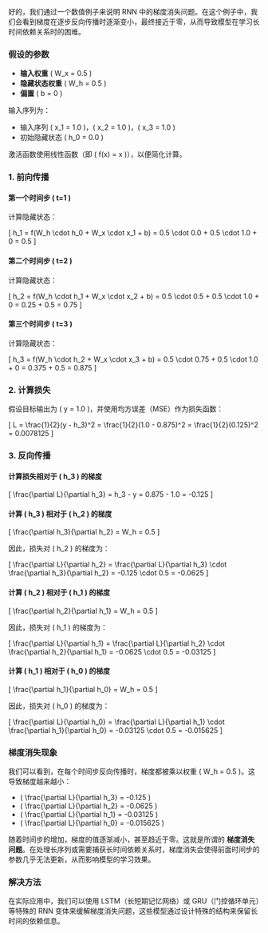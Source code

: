好的，我们通过一个数值例子来说明 RNN 中的梯度消失问题。在这个例子中，我们会看到梯度在逐步反向传播时逐渐变小，最终接近于零，从而导致模型在学习长时间依赖关系时的困难。

### 假设的参数

- **输入权重** \( W_x = 0.5 \)
- **隐藏状态权重** \( W_h = 0.5 \)
- **偏置** \( b = 0 \)

输入序列为：

- 输入序列 \( x_1 = 1.0 \)，\( x_2 = 1.0 \)，\( x_3 = 1.0 \)
- 初始隐藏状态 \( h_0 = 0.0 \)

激活函数使用线性函数（即 \( f(x) = x \)），以便简化计算。

### 1. 前向传播

#### 第一个时间步 \( t=1 \)

计算隐藏状态：

\[
h_1 = f(W_h \cdot h_0 + W_x \cdot x_1 + b) = 0.5 \cdot 0.0 + 0.5 \cdot 1.0 + 0 = 0.5
\]

#### 第二个时间步 \( t=2 \)

计算隐藏状态：

\[
h_2 = f(W_h \cdot h_1 + W_x \cdot x_2 + b) = 0.5 \cdot 0.5 + 0.5 \cdot 1.0 + 0 = 0.25 + 0.5 = 0.75
\]

#### 第三个时间步 \( t=3 \)

计算隐藏状态：

\[
h_3 = f(W_h \cdot h_2 + W_x \cdot x_3 + b) = 0.5 \cdot 0.75 + 0.5 \cdot 1.0 + 0 = 0.375 + 0.5 = 0.875
\]

### 2. 计算损失

假设目标输出为 \( y = 1.0 \)，并使用均方误差（MSE）作为损失函数：

\[
L = \frac{1}{2}(y - h_3)^2 = \frac{1}{2}(1.0 - 0.875)^2 = \frac{1}{2}(0.125)^2 = 0.0078125
\]

### 3. 反向传播

#### 计算损失相对于 \( h_3 \) 的梯度

\[
\frac{\partial L}{\partial h_3} = h_3 - y = 0.875 - 1.0 = -0.125
\]

#### 计算 \( h_3 \) 相对于 \( h_2 \) 的梯度

\[
\frac{\partial h_3}{\partial h_2} = W_h = 0.5
\]

因此，损失对 \( h_2 \) 的梯度为：

\[
\frac{\partial L}{\partial h_2} = \frac{\partial L}{\partial h_3} \cdot \frac{\partial h_3}{\partial h_2} = -0.125 \cdot 0.5 = -0.0625
\]

#### 计算 \( h_2 \) 相对于 \( h_1 \) 的梯度

\[
\frac{\partial h_2}{\partial h_1} = W_h = 0.5
\]

因此，损失对 \( h_1 \) 的梯度为：

\[
\frac{\partial L}{\partial h_1} = \frac{\partial L}{\partial h_2} \cdot \frac{\partial h_2}{\partial h_1} = -0.0625 \cdot 0.5 = -0.03125
\]

#### 计算 \( h_1 \) 相对于 \( h_0 \) 的梯度

\[
\frac{\partial h_1}{\partial h_0} = W_h = 0.5
\]

因此，损失对 \( h_0 \) 的梯度为：

\[
\frac{\partial L}{\partial h_0} = \frac{\partial L}{\partial h_1} \cdot \frac{\partial h_1}{\partial h_0} = -0.03125 \cdot 0.5 = -0.015625
\]

### 梯度消失现象

我们可以看到，在每个时间步反向传播时，梯度都被乘以权重 \( W_h = 0.5 \)。这导致梯度越来越小：

- \( \frac{\partial L}{\partial h_3} = -0.125 \)
- \( \frac{\partial L}{\partial h_2} = -0.0625 \)
- \( \frac{\partial L}{\partial h_1} = -0.03125 \)
- \( \frac{\partial L}{\partial h_0} = -0.015625 \)

随着时间步的增加，梯度的值逐渐减小，甚至趋近于零。这就是所谓的 **梯度消失问题**。在处理长序列或需要捕获长时间依赖关系时，梯度消失会使得前面时间步的参数几乎无法更新，从而影响模型的学习效果。

### 解决方法

在实际应用中，我们可以使用 LSTM（长短期记忆网络）或 GRU（门控循环单元）等特殊的 RNN 变体来缓解梯度消失问题，这些模型通过设计特殊的结构来保留长时间的依赖信息。

